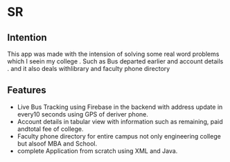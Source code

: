 # SR

## Intention

This app was made with the intension of solving some real word problems which I seein my college . Such as Bus departed earlier and account details . and it also deals withlibrary and faculty phone directory

## Features

* Live Bus Tracking using Firebase in the backend with address update in every10 seconds using GPS of deriver phone.
* Account details in tabular view with information such as remaining, paid andtotal fee of college. 
* Faculty phone directory for entire campus not only engineering college but alsoof MBA and School.
* complete Application from scratch using XML and Java.
